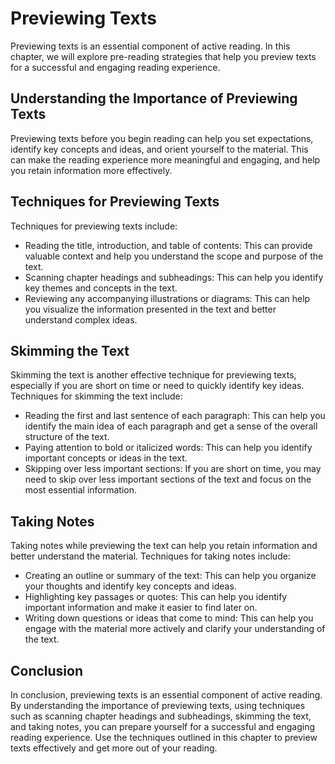 Previewing Texts
===================================================

Previewing texts is an essential component of active reading. In this chapter, we will explore pre-reading strategies that help you preview texts for a successful and engaging reading experience.

Understanding the Importance of Previewing Texts
------------------------------------------------

Previewing texts before you begin reading can help you set expectations, identify key concepts and ideas, and orient yourself to the material. This can make the reading experience more meaningful and engaging, and help you retain information more effectively.

Techniques for Previewing Texts
-------------------------------

Techniques for previewing texts include:

* Reading the title, introduction, and table of contents: This can provide valuable context and help you understand the scope and purpose of the text.
* Scanning chapter headings and subheadings: This can help you identify key themes and concepts in the text.
* Reviewing any accompanying illustrations or diagrams: This can help you visualize the information presented in the text and better understand complex ideas.

Skimming the Text
-----------------

Skimming the text is another effective technique for previewing texts, especially if you are short on time or need to quickly identify key ideas. Techniques for skimming the text include:

* Reading the first and last sentence of each paragraph: This can help you identify the main idea of each paragraph and get a sense of the overall structure of the text.
* Paying attention to bold or italicized words: This can help you identify important concepts or ideas in the text.
* Skipping over less important sections: If you are short on time, you may need to skip over less important sections of the text and focus on the most essential information.

Taking Notes
------------

Taking notes while previewing the text can help you retain information and better understand the material. Techniques for taking notes include:

* Creating an outline or summary of the text: This can help you organize your thoughts and identify key concepts and ideas.
* Highlighting key passages or quotes: This can help you identify important information and make it easier to find later on.
* Writing down questions or ideas that come to mind: This can help you engage with the material more actively and clarify your understanding of the text.

Conclusion
----------

In conclusion, previewing texts is an essential component of active reading. By understanding the importance of previewing texts, using techniques such as scanning chapter headings and subheadings, skimming the text, and taking notes, you can prepare yourself for a successful and engaging reading experience. Use the techniques outlined in this chapter to preview texts effectively and get more out of your reading.
